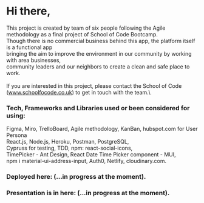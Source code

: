 # Hi there, 

This project is created by team of six people following the Agile methodology as a final project of School of Code Bootcamp.\
Though there is no commercial business behind this app, the platform itself is a functional app\
bringing the aim to improve the environment in our community by working with area businesses, \
community leaders and our neighbors to create a clean and safe place to work.\
\
If you are interested in this project, please contact the School of Code (www.schoolfocode.co.uk) to get in touch with the team.\

### Tech, Frameworks and Libraries used or been considered for using: 
Figma, Miro, TrelloBoard, Agile methodology, KanBan, hubspot.com for User Persona\
React.js, Node.js, Heroku, Postman, PostgreSQL,\
Cypruss for testing, TDD, npm: react-social-icons,\
TimePicker - Ant Design, React Date Time Picker component - MUI, \
npm i material-ui-address-input, Auth0, Netlify, cloudinary.com.


### Deployed here: (...in progress at the moment).


### Presentation is in here: (...in progress at the moment).
